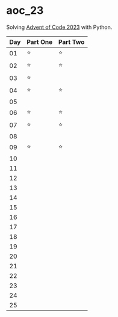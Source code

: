# aoc_23

Solving [Advent of Code 2023](https://adventofcode.com/2023) with Python.

| Day | Part One | Part Two |
| --- | -------- | -------- |
| 01  | ⭐       | ⭐       |
| 02  | ⭐       | ⭐       |
| 03  | ⭐       |          | 
| 04  | ⭐       | ⭐       |
| 05  |          |          |
| 06  | ⭐       | ⭐       | 
| 07  | ⭐       | ⭐       |
| 08  |          |          |
| 09  | ⭐       | ⭐       |
| 10  |          |          |
| 11  |          |          |
| 12  |          |          |
| 13  |          |          |
| 14  |          |          |
| 15  |          |          |
| 16  |          |          |
| 17  |          |          |
| 18  |          |          |
| 19  |          |          |
| 20  |          |          |
| 21  |          |          |
| 22  |          |          |
| 23  |          |          |
| 24  |          |          |
| 25  |          |          |
